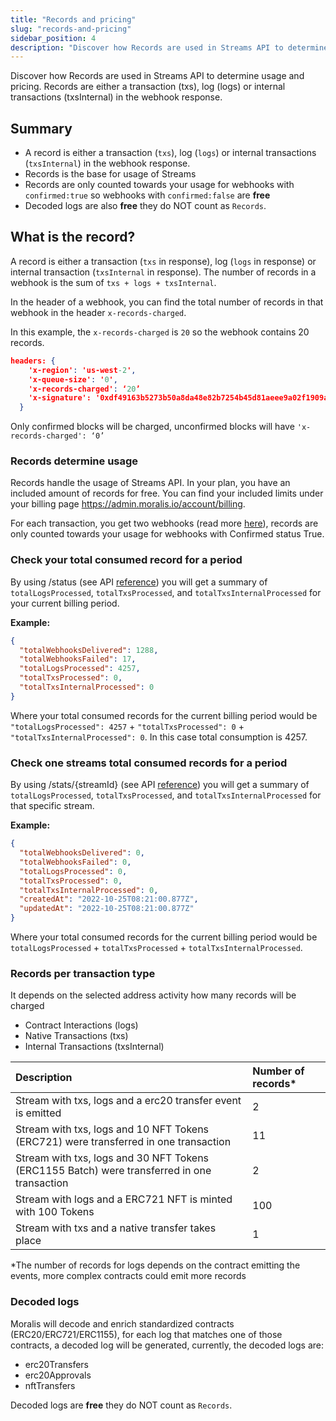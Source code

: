 ```yaml
---
title: "Records and pricing"
slug: "records-and-pricing"
sidebar_position: 4
description: "Discover how Records are used in Streams API to determine usage and pricing. Records are either a transaction (txs), log (logs) or internal transactions (txsInternal) in the webhook response."
---
```


Discover how Records are used in Streams API to determine usage and pricing. Records are either a transaction (txs), log (logs) or internal transactions (txsInternal) in the webhook response.

## Summary

- A record is either a transaction (`txs`), log (`logs`) or internal transactions (`txsInternal`) in the webhook response.
- Records is the base for usage of Streams
- Records are only counted towards your usage for webhooks with `confirmed:true` so webhooks with `confirmed:false` are **free**
- Decoded logs are also **free** they do NOT count as `Records`.

## What is the record?

A record is either a transaction (`txs` in response), log (`logs` in response) or internal transaction (`txsInternal` in response). The number of records in a webhook is the sum of `txs + logs + txsInternal`.

In the header of a webhook, you can find the total number of records in that webhook in the header `x-records-charged`.

In this example, the `x-records-charged` is `20` so the webhook contains 20 records.

```json
headers: {
    'x-region': 'us-west-2',
    'x-queue-size': '0',
    'x-records-charged': ‘20’
    'x-signature': '0xdf49163b5273b50a8da48e82b7254b45d81aeee9a02f1909a45d7aaea240e9c2',
  }
```

Only confirmed blocks will be charged, unconfirmed blocks will have `'x-records-charged': ‘0’ `

### Records determine usage

Records handle the usage of Streams API. In your plan, you have an included amount of records for free. You can find your included limits under your billing page <https://admin.moralis.io/account/billing>.

For each transaction, you get two webhooks (read more [here](/streams-api/evm/webhooks-transactions)), records are only counted towards your usage for webhooks with Confirmed status True.

### Check your total consumed record for a period

By using /status (see API [reference](/streams-api/reference/get-stats)) you will get a summary of `totalLogsProcessed`, `totalTxsProcessed`, and `totalTxsInternalProcessed` for your current billing period.

**Example:**

```json
{
  "totalWebhooksDelivered": 1288,
  "totalWebhooksFailed": 17,
  "totalLogsProcessed": 4257,
  "totalTxsProcessed": 0,
  "totalTxsInternalProcessed": 0
}
```

Where your total consumed records for the current billing period would be `"totalLogsProcessed": 4257` + `"totalTxsProcessed": 0` + `"totalTxsInternalProcessed": 0`. In this case total consumption is 4257.

### Check one streams total consumed records for a period

By using /stats/{streamId} (see API [reference](/streams-api/reference/get-stats-by-streamid)) you will get a summary of `totalLogsProcessed`, `totalTxsProcessed`, and `totalTxsInternalProcessed` for that specific stream.

**Example:**

```json
{
  "totalWebhooksDelivered": 0,
  "totalWebhooksFailed": 0,
  "totalLogsProcessed": 0,
  "totalTxsProcessed": 0,
  "totalTxsInternalProcessed": 0,
  "createdAt": "2022-10-25T08:21:00.877Z",
  "updatedAt": "2022-10-25T08:21:00.877Z"
}
```

Where your total consumed records for the current billing period would be `totalLogsProcessed` + `totalTxsProcessed` + `totalTxsInternalProcessed`.

### Records per transaction type

It depends on the selected address activity how many records will be charged

- Contract Interactions (logs)
- Native Transactions (txs)
- Internal Transactions (txsInternal)

| Description                                                                                 | Number of records\* |
| :------------------------------------------------------------------------------------------ | :------------------ |
| Stream with txs, logs and a erc20 transfer event is emitted                                 | 2                   |
| Stream with txs, logs and 10 NFT Tokens (ERC721) were transferred in one transaction        | 11                  |
| Stream with txs, logs and 30 NFT Tokens (ERC1155 Batch) were transferred in one transaction | 2                   |
| Stream with logs and a ERC721 NFT is minted with 100 Tokens                                 | 100                 |
| Stream with txs and a native transfer takes place                                           | 1                   |

\*The number of records for logs depends on the contract emitting the events, more complex contracts could emit more records

### Decoded logs

Moralis will decode and enrich standardized contracts (ERC20/ERC721/ERC1155), for each log that matches one of those contracts, a decoded log will be generated, currently, the decoded logs are:

- erc20Transfers
- erc20Approvals
- nftTransfers

Decoded logs are **free** they do NOT count as `Records`.
